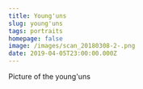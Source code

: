 ```yaml
---
title: Young'uns
slug: young'uns
tags: portraits
homepage: false
image: /images/scan_20180308-2-.png
date: 2019-04-05T23:00:00.000Z
---
```

Picture of the young'uns
